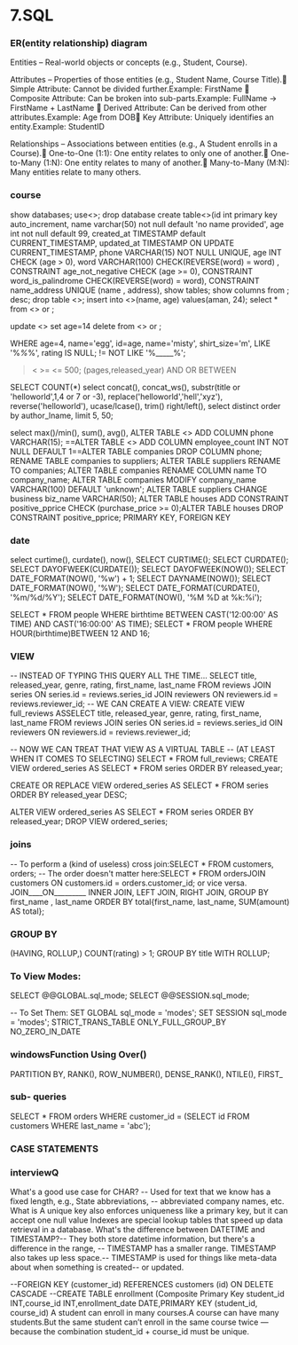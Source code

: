 # 7.SQL
### ER(entity relationship) diagram
Entities – Real-world objects or concepts (e.g., Student, Course).

Attributes – Properties of those entities (e.g., Student Name, Course Title).🔸 Simple Attribute: Cannot be divided further.Example: FirstName 🔸 Composite Attribute: Can be broken into sub-parts.Example: FullName → FirstName + LastName 🔸 Derived Attribute: Can be derived from other attributes.Example: Age from DOB🔸 Key Attribute: Uniquely identifies an entity.Example: StudentID

Relationships – Associations between entities (e.g., A Student enrolls in a Course).🔸 One-to-One (1:1): One entity relates to only one of another.🔸 One-to-Many (1:N): One entity relates to many of another.🔸 Many-to-Many (M:N): Many entities relate to many others.

### course
show databases;
use<>;
drop database
create table<>(id int primary key auto_increment, name varchar(50) not null default 'no name provided', age int not null default 99, created_at TIMESTAMP default CURRENT_TIMESTAMP, updated_at TIMESTAMP ON UPDATE CURRENT_TIMESTAMP,   phone VARCHAR(15) NOT NULL UNIQUE, age INT CHECK (age > 0), word VARCHAR(100) CHECK(REVERSE(word) = word) , CONSTRAINT age_not_negative CHECK (age >= 0),  CONSTRAINT word_is_palindrome CHECK(REVERSE(word) = word),    CONSTRAINT name_address UNIQUE (name , address), 
show tables;
show columns from <tableName>;    desc<tableName>;
drop table <>;
insert into <>(name, age) values(aman, 24);
select * from <> or ;

update <> set age=14 
delete from <> or ;

WHERE 
age=4, name='egg', id=age, name='misty', shirt_size='m', LIKE '%_\%_%', rating IS NULL;
!= 
NOT LIKE '%_____%';
> < >= <= 500; (pages,released_year)
AND OR BETWEEN

SELECT COUNT(*)
select concat(), concat_ws(), substr(title or 'helloworld',1,4 or 7 or -3), replace('helloworld','hell','xyz'), reverse('helloworld'), ucase/lcase(), trim() right/left(), 
select distinct
order by author_lname, 
limit 5, 50;


select max()/min(), sum(), avg(), 
ALTER TABLE <> ADD COLUMN phone VARCHAR(15); ==ALTER TABLE <> ADD COLUMN employee_count INT NOT NULL DEFAULT 1==ALTER TABLE companies DROP COLUMN phone;
RENAME TABLE companies to suppliers; ALTER TABLE suppliers RENAME TO companies; ALTER TABLE companies RENAME COLUMN name TO company_name;
ALTER TABLE companies MODIFY company_name VARCHAR(100) DEFAULT 'unknown';
ALTER TABLE suppliers CHANGE business biz_name VARCHAR(50);
ALTER TABLE houses ADD CONSTRAINT positive_pprice CHECK (purchase_price >= 0);ALTER TABLE houses DROP CONSTRAINT positive_pprice;
PRIMARY KEY, FOREIGN KEY

### date
select curtime(), curdate(), now(),
SELECT CURTIME();
SELECT CURDATE();
SELECT DAYOFWEEK(CURDATE());
SELECT DAYOFWEEK(NOW());
SELECT DATE_FORMAT(NOW(), '%w') + 1;
SELECT DAYNAME(NOW());
SELECT DATE_FORMAT(NOW(), '%W');
SELECT DATE_FORMAT(CURDATE(), '%m/%d/%Y');
SELECT DATE_FORMAT(NOW(), '%M %D at %k:%i');

SELECT * FROM people WHERE birthtime BETWEEN CAST('12:00:00' AS TIME) AND CAST('16:00:00' AS TIME);
SELECT * FROM people WHERE HOUR(birthtime)BETWEEN 12 AND 16;


### VIEW
-- INSTEAD OF TYPING THIS QUERY ALL THE TIME...
SELECT title, released_year, genre, rating, first_name, last_name FROM reviews
JOIN series ON series.id = reviews.series_id
JOIN reviewers ON reviewers.id = reviews.reviewer_id;
 -- WE CAN CREATE A VIEW:
CREATE VIEW full_reviews ASSELECT title, released_year, genre, rating, first_name, last_name FROM reviews
JOIN series ON series.id = reviews.series_id
OIN reviewers ON reviewers.id = reviews.reviewer_id;
 
-- NOW WE CAN TREAT THAT VIEW AS A VIRTUAL TABLE 
-- (AT LEAST WHEN IT COMES TO SELECTING)
SELECT * FROM full_reviews;
CREATE VIEW ordered_series AS
SELECT * FROM series ORDER BY released_year;
 
CREATE OR REPLACE VIEW ordered_series AS
SELECT * FROM series ORDER BY released_year DESC;
 
ALTER VIEW ordered_series AS
SELECT * FROM series ORDER BY released_year;
DROP VIEW ordered_series;


### joins
-- To perform a (kind of useless) cross join:SELECT * FROM customers, orders;
-- The order doesn't matter here:SELECT * FROM ordersJOIN customers ON customers.id = orders.customer_id; or vice versa.
JOIN____ON_________
INNER JOIN, LEFT JOIN, RIGHT JOIN,
GROUP BY first_name , last_name
ORDER BY total{first_name, last_name, SUM(amount) AS total};


### GROUP BY
(HAVING, ROLLUP,) COUNT(rating) > 1; GROUP BY title WITH ROLLUP;


### To View Modes:
SELECT @@GLOBAL.sql_mode;
SELECT @@SESSION.sql_mode;
 
-- To Set Them:
SET GLOBAL sql_mode = 'modes';
SET SESSION sql_mode = 'modes';
STRICT_TRANS_TABLE
ONLY_FULL_GROUP_BY
NO_ZERO_IN_DATE


### windowsFunction Using Over()
PARTITION BY, RANK(),  ROW_NUMBER(),  DENSE_RANK(), NTILE(),  FIRST_

### sub- queries
SELECT * FROM orders WHERE customer_id = (SELECT id FROM customers WHERE last_name = 'abc');

### CASE STATEMENTS

### interviewQ
What's a good use case for CHAR? -- Used for text that we know has a fixed length, e.g., State abbreviations, -- abbreviated company names, etc.
What is A unique key also enforces uniqueness like a primary key, but it can accept one null value
Indexes are special lookup tables that speed up data retrieval in a database.
What's the difference between DATETIME and TIMESTAMP?-- They both store datetime information, but there's a difference in the range, -- TIMESTAMP has a smaller range. TIMESTAMP also takes up less space.-- TIMESTAMP is used for things like meta-data about when something is created-- or updated.

--FOREIGN KEY (customer_id) REFERENCES customers (id) ON DELETE CASCADE
--CREATE TABLE enrollment (Composite Primary Key student_id INT,course_id INT,enrollment_date DATE,PRIMARY KEY (student_id, course_id) A student can enroll in many courses.A course can have many students.But the same student can’t enroll in the same course twice — because the combination student_id + course_id must be unique.



   
